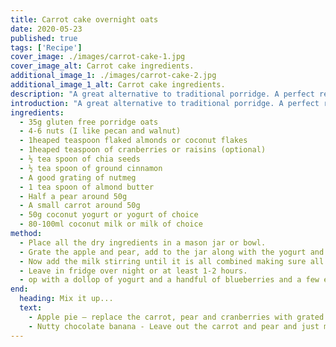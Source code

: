 ```yaml
---
title: Carrot cake overnight oats
date: 2020-05-23
published: true
tags: ['Recipe']
cover_image: ./images/carrot-cake-1.jpg
cover_image_alt: Carrot cake ingredients.
additional_image_1: ./images/carrot-cake-2.jpg
additional_image_1_alt: Carrot cake ingredients.
description: "A great alternative to traditional porridge. A perfect ready made breakfast, that will keep you feeling full all morning."
introduction: "A great alternative to traditional porridge. A perfect ready made breakfast, that will keep you feeling full all morning."
ingredients:
  - 35g gluten free porridge oats
  - 4-6 nuts (I like pecan and walnut)
  - 1heaped teaspoon flaked almonds or coconut flakes
  - 1heaped teaspoon of cranberries or raisins (optional)
  - ½ tea spoon of chia seeds
  - ½ tea spoon of ground cinnamon
  - A good grating of nutmeg
  - 1 tea spoon of almond butter
  - Half a pear around 50g
  - A small carrot around 50g
  - 50g coconut yogurt or yogurt of choice
  - 80-100ml coconut milk or milk of choice
method:
  - Place all the dry ingredients in a mason jar or bowl.
  - Grate the apple and pear, add to the jar along with the yogurt and almond butter, mix well.
  - Now add the milk stirring until it is all combined making sure all the oats are covered in milk, add a little more if it's too thick.
  - Leave in fridge over night or at least 1-2 hours.
  - op with a dollop of yogurt and a handful of blueberries and a few extra nuts.
end:
  heading: Mix it up...
  text:
    - Apple pie – replace the carrot, pear and cranberries with grated apple and raisins, add a heaped teaspoon of ground almonds instead of nuts. Then top with chopped pecans and a little maple syrup if required.
    - Nutty chocolate banana - Leave out the carrot and pear and just make the base mixture top with sliced banana, hazelnuts and chocolate chips.
---
```

